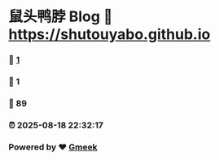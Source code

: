 # 鼠头鸭脖 Blog :link: https://shutouyabo.github.io 
### :page_facing_up: [1](https://shutouyabo.github.io/tag.html) 
### :speech_balloon: 1 
### :hibiscus: 89 
### :alarm_clock: 2025-08-18 22:32:17 
### Powered by :heart: [Gmeek](https://github.com/Meekdai/Gmeek)
